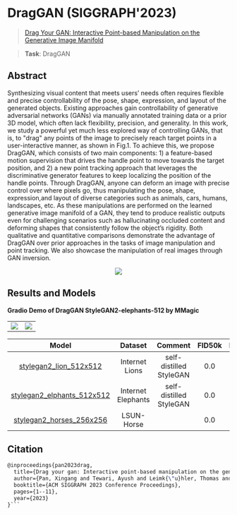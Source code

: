 # DragGAN (SIGGRAPH'2023)

> [Drag Your GAN: Interactive Point-based Manipulation on the Generative Image Manifold](https://arxiv.org/pdf/2305.10973.pdf)

> **Task**: DragGAN

<!-- [ALGORITHM] -->

## Abstract

<!-- [ABSTRACT] -->

Synthesizing visual content that meets users’ needs often requires flexible
and precise controllability of the pose, shape, expression, and layout of the
generated objects. Existing approaches gain controllability of generative
adversarial networks (GANs) via manually annotated training data or a
prior 3D model, which often lack flexibility, precision, and generality. In
this work, we study a powerful yet much less explored way of controlling
GANs, that is, to "drag" any points of the image to precisely reach target
points in a user-interactive manner, as shown in Fig.1. To achieve this, we
propose DragGAN, which consists of two main components: 1) a feature-based motion supervision that drives the handle point to move towards
the target position, and 2) a new point tracking approach that leverages
the discriminative generator features to keep localizing the position of the
handle points. Through DragGAN, anyone can deform an image with precise
control over where pixels go, thus manipulating the pose, shape, expression,and layout of diverse categories such as animals, cars, humans, landscapes,
etc. As these manipulations are performed on the learned generative image
manifold of a GAN, they tend to produce realistic outputs even for challenging scenarios such as hallucinating occluded content and deforming
shapes that consistently follow the object’s rigidity. Both qualitative and
quantitative comparisons demonstrate the advantage of DragGAN over prior
approaches in the tasks of image manipulation and point tracking. We also
showcase the manipulation of real images through GAN inversion.

<!-- [IMAGE] -->

<div align=center>
<img src="https://github.com/open-mmlab/mmagic/assets/55343765/7c397bd0-fa07-48fe-8a7c-a4022907404b"/>
</div>

## Results and Models

<table><tr>
<b> Gradio Demo of DragGAN StyleGAN2-elephants-512 by MMagic </b>
<td><img src="https://github.com/open-mmlab/mmagic/assets/55343765/08e9a687-0a6e-4d3f-94ec-22c46bd61819" border=0></td>
<td><img src="https://github.com/open-mmlab/mmagic/assets/55343765/6fab1ccd-e190-4cd0-a8d5-0e843f65930b" border=0></td>
</tr></table>

|                        Model                         |      Dataset       |         Comment         | FID50k | Precision50k | Recall50k |                                     Download                                     |
| :--------------------------------------------------: | :----------------: | :---------------------: | :----: | :----------: | :-------: | :------------------------------------------------------------------------------: |
|   [stylegan2_lion_512x512](./stylegan2_512x512.py)   |   Internet Lions   | self-distilled StyleGAN |  0.0   |     0.0      |    0.0    | [model](https://download.openxlab.org.cn/models/qsun1/DragGAN-StyleGAN2-checkpoint/weight//StyleGAN2-Lions-internet) |
| [stylegan2_elphants_512x512](./stylegan2_512x512.py) | Internet Elephants | self-distilled StyleGAN |  0.0   |     0.0      |    0.0    | [model](https://download.openxlab.org.cn/models/qsun1/DragGAN-StyleGAN2-checkpoint/weight//StyleGAN2-elephants-internet) |
|  [stylegan2_horses_256x256](./stylegan2_256x256.py)  |     LSUN-Horse     |                         |  0.0   |     0.0      |    0.0    |                          [model](./checkpoints/256.pth)                          |

## Citation

````latex
@inproceedings{pan2023drag,
  title={Drag your gan: Interactive point-based manipulation on the generative image manifold},
  author={Pan, Xingang and Tewari, Ayush and Leimk{\"u}hler, Thomas and Liu, Lingjie and Meka, Abhimitra and Theobalt, Christian},
  booktitle={ACM SIGGRAPH 2023 Conference Proceedings},
  pages={1--11},
  year={2023}
}```
````
